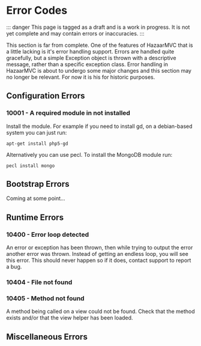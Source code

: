 # Error Codes

::: danger
This page is tagged as a draft and is a work in progress.  It is not yet complete and may contain errors or inaccuracies.
:::

This section is far from complete. One of the features of HazaarMVC that is a little lacking is it's error handling support. Errors are handled quite gracefully, but a simple Exception object is thrown with a descriptive message, rather than a specific exception class. Error handling in HazaarMVC is about to undergo some major changes and this section may no longer be relevant. For now it is his for historic purposes.

## Configuration Errors

### 10001 - A required module in not installed

Install the module. For example if you need to install gd, on a debian-based system you can just run:

```
apt-get install php5-gd
```

Alternatively you can use pecl. To install the MongoDB module run:

```
pecl install mongo
```

## Bootstrap Errors

Coming at some point...

## Runtime Errors

### 10400 - Error loop detected

An error or exception has been thrown, then while trying to output the error another error was thrown. Instead of getting an endless loop, you will see this error. This should never happen so if it does, contact support to report a bug.

### 10404 - File not found

### 10405 - Method not found

A method being called on a view could not be found. Check that the method exists and/or that the view helper has been loaded.

## Miscellaneous Errors

